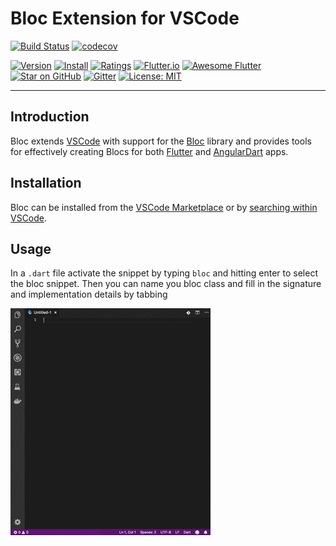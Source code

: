 # Bloc Extension for VSCode

[![Build Status](https://travis-ci.org/felangel/bloc.svg?branch=master)](https://travis-ci.org/felangel/bloc)
[![codecov](https://codecov.io/gh/felangel/Bloc/branch/master/graph/badge.svg)](https://codecov.io/gh/felangel/bloc)

[![Version](https://vsmarketplacebadge.apphb.com/version-short/FelixAngelov.bloc.svg)](https://marketplace.visualstudio.com/items?itemName=FelixAngelov.bloc)
[![Install](https://vsmarketplacebadge.apphb.com/installs-short/FelixAngelov.bloc.svg)](https://marketplace.visualstudio.com/items?itemName=FelixAngelov.bloc)
[![Ratings](https://vsmarketplacebadge.apphb.com/rating-short/FelixAngelov.bloc.svg)](https://marketplace.visualstudio.com/items?itemName=FelixAngelov.bloc)
[![Flutter.io](https://img.shields.io/badge/Flutter-Website-rgb(94%2C201%2C248).svg)](https://flutter.io/docs/development/data-and-backend/state-mgmt/options#bloc--rx)
[![Awesome Flutter](https://img.shields.io/badge/Awesome-Flutter-turquoise.svg?longCache=true)](https://github.com/Solido/awesome-flutter)
[![Star on GitHub](https://img.shields.io/github/stars/felangel/bloc.svg?style=flat&logo=github&colorB=violet&label=Stars)](https://github.com/felangel/bloc)
[![Gitter](https://img.shields.io/badge/gitter-chat-yellow.svg)](https://gitter.im/bloc_package/Lobby)
[![License: MIT](https://img.shields.io/badge/License-MIT-blue.svg)](https://opensource.org/licenses/MIT)

---

## Introduction

Bloc extends [VSCode](https://code.visualstudio.com/) with support for the [Bloc](https://felangel.github.io/bloc) library and provides tools for effectively creating Blocs for both [Flutter](https://flutter.io/) and [AngularDart](https://webdev.dartlang.org) apps.

## Installation

Bloc can be installed from the [VSCode Marketplace](https://marketplace.visualstudio.com/items?itemName=FelixAngelov.bloc) or by [searching within VSCode](https://code.visualstudio.com/docs/editor/extension-gallery#_search-for-an-extension).

## Usage

In a `.dart` file activate the snippet by typing `bloc` and hitting enter to select the bloc snippet. Then you can name you bloc class and fill in the signature and implementation details by tabbing

![demo](https://raw.githubusercontent.com/felangel/bloc/master/extensions/vscode/assets/snippets-usage.gif)
